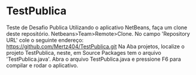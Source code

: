 # TestPublica
Teste de Desafio Publica
Utilizando o aplicativo NetBeans, faça um clone deste repositório.
Netbeans>Team>Remote>Clone.
No campo 'Repository URL' cole o seguinte endereço:
https://github.com/Mertz404/TestPublica.git
Na Aba projetos, localize o projeto TestPublica, neste, em Source Packages <degault Package> tem o arquivo 'TestPublica.java'.
Abra o arquivo TestPublica.java e pressione F6 para compilar e rodar o aplicativo.
